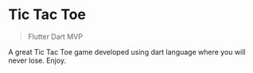 # Tic Tac Toe

>Flutter
>Dart
>MVP

A great Tic Tac Toe game developed using dart language where you will never lose. Enjoy.